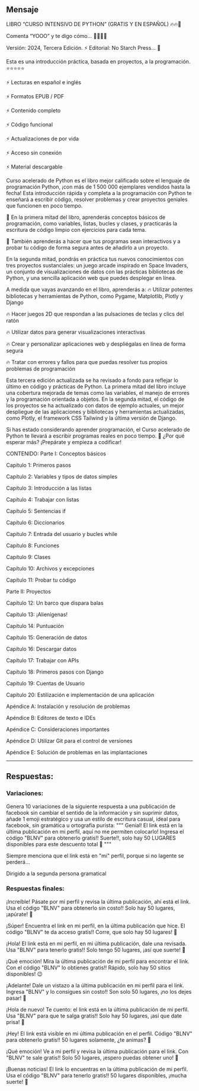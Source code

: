 ## Mensaje

LIBRO “CURSO INTENSIVO DE PYTHON” (GRATIS Y EN ESPAÑOL) 🔥🔥🐍

Comenta “YOOO” y te digo cómo… 🙋‍♀️🙋‍♂️

Versión: 2024, Tercera Edición. ⚡ Editorial: No Starch Press… 🚀

Esta es una introducción práctica, basada en proyectos, a la programación. ⭐⭐⭐⭐⭐

⚡ Lecturas en español e inglés

⚡ Formatos EPUB / PDF

⚡ Contenido completo

⚡ Código funcional

⚡ Actualizaciones de por vida

⚡ Acceso sin conexión

⚡ Material descargable

Curso acelerado de Python es el libro mejor calificado sobre el lenguaje de programación Python, ¡con más de 1 500 000 ejemplares vendidos hasta la fecha!
Esta introducción rápida y completa a la programación con Python te enseñará a escribir código, resolver problemas y crear proyectos geniales que funcionen en poco tiempo.

👀 En la primera mitad del libro, aprenderás conceptos básicos de programación, como variables, listas, bucles y clases, y practicarás la escritura de código limpio con ejercicios para cada tema.

🚀 También aprenderás a hacer que tus programas sean interactivos y a probar tu código de forma segura antes de añadirlo a un proyecto.

En la segunda mitad, pondrás en práctica tus nuevos conocimientos con tres proyectos sustanciales: un juego arcade inspirado en Space Invaders, un conjunto de visualizaciones de datos con las prácticas bibliotecas de Python, y una sencilla aplicación web que puedes desplegar en línea.

A medida que vayas avanzando en el libro, aprenderás a:
🔥 Utilizar potentes bibliotecas y herramientas de Python, como Pygame, Matplotlib, Plotly y Django

🔥 Hacer juegos 2D que respondan a las pulsaciones de teclas y clics del ratón

🔥 Utilizar datos para generar visualizaciones interactivas

🔥 Crear y personalizar aplicaciones web y despliégalas en línea de forma segura

🔥 Tratar con errores y fallos para que puedas resolver tus propios problemas de programación

Esta tercera edición actualizada se ha revisado a fondo para reflejar lo último en código y prácticas de Python. La primera mitad del libro incluye una cobertura mejorada de temas como las variables, el manejo de errores y la programación orientada a objetos. En la segunda mitad, el código de los proyectos se ha actualizado con datos de ejemplo actuales, un mejor despliegue de las aplicaciones y bibliotecas y herramientas actualizadas, como Plotly, el framework CSS Tailwind y la última versión de Django.

Si has estado considerando aprender programación, el Curso acelerado de Python te llevará a escribir programas reales en poco tiempo. 🥷 ¿Por qué esperar más? ¡Prepárate y empieza a codificar!

CONTENIDO:
Parte I: Conceptos básicos

Capítulo 1: Primeros pasos

Capítulo 2: Variables y tipos de datos simples

Capítulo 3: Introducción a las listas

Capítulo 4: Trabajar con listas

Capítulo 5: Sentencias if

Capítulo 6: Diccionarios

Capítulo 7: Entrada del usuario y bucles while

Capítulo 8: Funciones

Capítulo 9: Clases

Capítulo 10: Archivos y excepciones

Capítulo 11: Probar tu código

Parte II: Proyectos

Capítulo 12: Un barco que dispara balas

Capítulo 13: ¡Alienígenas!

Capítulo 14: Puntuación

Capítulo 15: Generación de datos

Capítulo 16: Descargar datos

Capítulo 17: Trabajar con APIs

Capítulo 18: Primeros pasos con Django

Capítulo 19: Cuentas de Usuario

Capítulo 20: Estilización e implementación de una aplicación

Apéndice A: Instalación y resolución de problemas

Apéndice B: Editores de texto e IDEs

Apéndice C: Consideraciones importantes

Apéndice D: Utilizar Git para el control de versiones

Apéndice E: Solución de problemas en las implantaciones

---

## Respuestas:

### Variaciones:

Genera 10 variaciones de la siguiente respuesta a una publicación de facebook sin cambiar el sentido de la información y sin suprimir datos, añade 1 emoji estratégico y usa un estilo de escritura casual, ideal para facebook, sin gramática u ortografía purista: 
"""
Genial! El link está en la última publicación en mi perfil, aquí no me permiten colocarlo! Ingresa el código "BLNV" para obtenerlo gratis!! Suerte!!, solo hay 50 LUGARES disponibles para este descuento total 🙌
"""

Siempre menciona que el link está en "mi" perfil, porque si no lagente se perderá...

Dirigido a la segunda persona gramatical

### Respuestas finales:

¡Increíble! Pásate por mi perfil y revisa la última publicación, ahí está el link. Usa el código "BLNV" para obtenerlo sin costo!! Solo hay 50 lugares, ¡apúrate! 🚀

¡Súper! Encuentra el link en mi perfil, en la última publicación que hice. El código "BLNV" te da acceso gratis!! Corre, que solo hay 50 lugares! 🎉

¡Hola! El link está en mi perfil, en mi última publicación, dale una revisada. Usa "BLNV" para tenerlo gratis!! Solo tengo 50 lugares, ¡así que suerte! 🙌

¡Qué emoción! Mira la última publicación de mi perfil para encontrar el link. Con el código "BLNV" lo obtienes gratis!! Rápido, solo hay 50 sitios disponibles! 😉

¡Adelante! Dale un vistazo a la última publicación en mi perfil para el link. Ingresa "BLNV" y lo consigues sin costo!! Son solo 50 lugares, ¡no los dejes pasar! 🚀

¡Hola de nuevo! Te cuento: el link está en la última publicación de mi perfil. Usa "BLNV" para que te salga gratis!! Solo hay 50 lugares, ¡así que date prisa! 🎯

¡Hey! El link está visible en mi última publicación en el perfil. Código "BLNV" para obtenerlo gratis!! 50 lugares solamente, ¿te animas? 🙌

¡Qué emoción! Ve a mi perfil y revisa la última publicación para el link. Con "BLNV" te sale gratis!! Solo 50 lugares, ¡espero puedas obtener uno! 🤞

¡Buenas noticias! El link lo encuentras en la última publicación de mi perfil. Usa el código "BLNV" para tenerlo gratis!! 50 lugares disponibles, ¡mucha suerte! 🎉